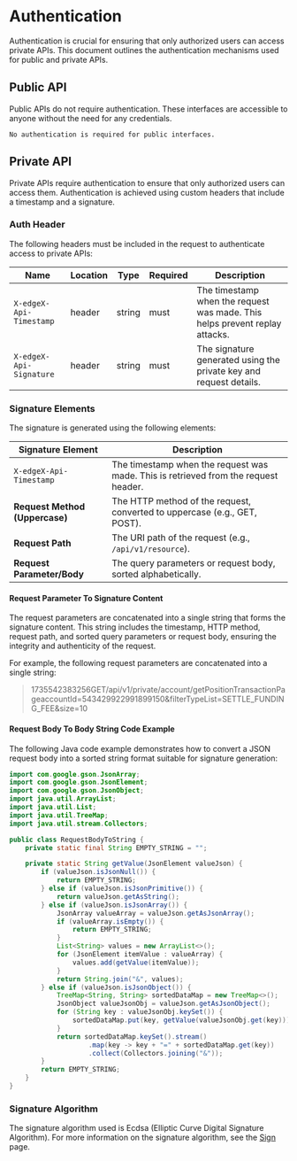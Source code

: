# Authentication

Authentication is crucial for ensuring that only authorized users can access private APIs. This document outlines the authentication mechanisms used for public and private APIs.

## Public API

Public APIs do not require authentication. These interfaces are accessible to anyone without the need for any credentials.

```text
No authentication is required for public interfaces.
```

## Private API

Private APIs require authentication to ensure that only authorized users can access them. Authentication is achieved using custom headers that include a timestamp and a signature.

### Auth Header

The following headers must be included in the request to authenticate access to private APIs:

| Name                    | Location | Type    | Required | Description                                                                 |
| ----------------------- | -------- | ------- | -------- | --------------------------------------------------------------------------- |
| `X-edgeX-Api-Timestamp` | header   | string  | must     | The timestamp when the request was made. This helps prevent replay attacks. |
| `X-edgeX-Api-Signature` | header   | string  | must     | The signature generated using the private key and request details.          |

### Signature Elements

The signature is generated using the following elements:

| **Signature Element**                  | **Description**                                                                 |
|----------------------------------------|---------------------------------------------------------------------------------|
| `X-edgeX-Api-Timestamp`                | The timestamp when the request was made. This is retrieved from the request header. |
| **Request Method (Uppercase)**         | The HTTP method of the request, converted to uppercase (e.g., GET, POST).        |
| **Request Path**                       | The URI path of the request (e.g., `/api/v1/resource`).                          |
| **Request Parameter/Body**             | The query parameters or request body, sorted alphabetically.                     |

#### Request Parameter To Signature Content

The request parameters are concatenated into a single string that forms the signature content. This string includes the timestamp, HTTP method, request path, and sorted query parameters or request body, ensuring the integrity and authenticity of the request.

For example, the following request parameters are concatenated into a single string:

>1735542383256GET/api/v1/private/account/getPositionTransactionPageaccountId=543429922991899150&filterTypeList=SETTLE_FUNDING_FEE&size=10

#### Request Body To Body String Code Example

The following Java code example demonstrates how to convert a JSON request body into a sorted string format suitable for signature generation:

```java
import com.google.gson.JsonArray;
import com.google.gson.JsonElement;
import com.google.gson.JsonObject;
import java.util.ArrayList;
import java.util.List;
import java.util.TreeMap;
import java.util.stream.Collectors;

public class RequestBodyToString {
    private static final String EMPTY_STRING = "";

    private static String getValue(JsonElement valueJson) {
        if (valueJson.isJsonNull()) {
            return EMPTY_STRING;
        } else if (valueJson.isJsonPrimitive()) {
            return valueJson.getAsString();
        } else if (valueJson.isJsonArray()) {
            JsonArray valueArray = valueJson.getAsJsonArray();
            if (valueArray.isEmpty()) {
                return EMPTY_STRING;
            }
            List<String> values = new ArrayList<>();
            for (JsonElement itemValue : valueArray) {
                values.add(getValue(itemValue));
            }
            return String.join("&", values);
        } else if (valueJson.isJsonObject()) {
            TreeMap<String, String> sortedDataMap = new TreeMap<>();
            JsonObject valueJsonObj = valueJson.getAsJsonObject();
            for (String key : valueJsonObj.keySet()) {
                sortedDataMap.put(key, getValue(valueJsonObj.get(key)));
            }
            return sortedDataMap.keySet().stream()
                    .map(key -> key + "=" + sortedDataMap.get(key))
                    .collect(Collectors.joining("&"));
        }
        return EMPTY_STRING;
    }
}
```

### Signature Algorithm

The signature algorithm used is Ecdsa (Elliptic Curve Digital Signature Algorithm). For more information on the signature algorithm, see the [Sign](sign.md) page.